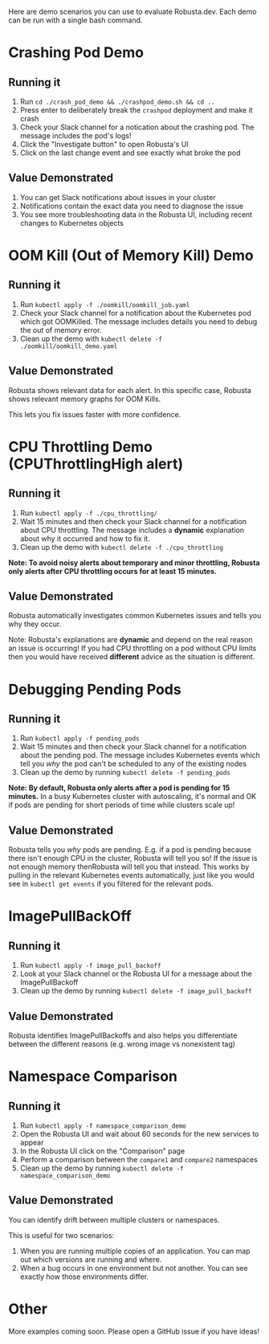 Here are demo scenarios you can use to evaluate Robusta.dev. Each demo can be run with a single bash command.

# Crashing Pod Demo

## Running it

1. Run `cd ./crash_pod_demo && ./crashpod_demo.sh && cd ..`
2. Press enter to deliberately break the `crashpod` deployment and make it crash
3. Check your Slack channel for a notication about the crashing pod. The message includes the pod's logs!
4. Click the "Investigate button" to open Robusta's UI
5. Click on the last change event and see exactly what broke the pod

## Value Demonstrated

1. You can get Slack notifications about issues in your cluster 
2. Notifications contain the exact data you need to diagnose the issue
3. You see more troubleshooting data in the Robusta UI, including recent changes to Kubernetes objects

# OOM Kill (Out of Memory Kill) Demo

## Running it

1. Run `kubectl apply -f ./oomkill/oomkill_job.yaml`
2. Check your Slack channel for a notification about the Kubernetes pod which got OOMKilled. The message includes details you need to debug the out of memory error.
3. Clean up the demo with `kubectl delete -f ./oomkill/oomkill_demo.yaml`

## Value Demonstrated

Robusta shows relevant data for each alert. In this specific case, Robusta shows relevant memory graphs for OOM Kills.

This lets you fix issues faster with more confidence.

# CPU Throttling Demo (CPUThrottlingHigh alert)

## Running it

1. Run `kubectl apply -f ./cpu_throttling/`
2. Wait 15 minutes and then check your Slack channel for a notification about CPU throttling. The message includes a **dynamic** explanation about why it occurred and how to fix it.
3. Clean up the demo with `kubectl delete -f ./cpu_throttling`

**Note: To avoid noisy alerts about temporary and minor throttling, Robusta only alerts after CPU throttling occurs for at least 15 minutes.**

## Value Demonstrated

Robusta automatically investigates common Kubernetes issues and tells you why they occur.

Note: Robusta's explanations are **dynamic** and depend on the real reason an issue is occurring! If you had CPU throttling on a pod without CPU limits then you would have received **different** advice as the situation is different.

# Debugging Pending Pods

## Running it

1. Run `kubectl apply -f pending_pods` 
2. Wait 15 minutes and then check your Slack channel for a notification about the pending pod. The message includes Kubernetes events which tell you *why* the pod can't be scheduled to any of the existing nodes
3. Clean up the demo by running `kubectl delete -f pending_pods`

**Note: By default, Robusta only alerts after a pod is pending for 15 minutes.** In a busy Kubernetes cluster with autoscaling, it's normal and OK if pods are pending for short periods of time while clusters scale up!

## Value Demonstrated

Robusta tells you *why* pods are pending. E.g. if a pod is pending because there isn't enough CPU in the cluster, Robusta will tell you so! If the issue is not enough memory thenRobusta will tell you that instead. This works by pulling in the relevant Kubernetes events automatically, just like you would see in `kubectl get events` if you filtered for the relevant pods.

# ImagePullBackOff

## Running it

1. Run `kubectl apply -f image_pull_backoff`
2. Look at your Slack channel or the Robusta UI for a message about the ImagePullBackoff
3. Clean up the demo by running `kubectl delete -f image_pull_backoff`

## Value Demonstrated

Robusta identifies ImagePullBackoffs and also helps you differentiate between the different reasons (e.g. wrong image vs nonexistent tag)

# Namespace Comparison

## Running it

1. Run `kubectl apply -f namespace_comparison_demo` 
2. Open the Robusta UI and wait about 60 seconds for the new services to appear
2. In the Robusta UI click on the "Comparison" page
3. Perform a comparison between the `compare1` and `compare2` namespaces
4. Clean up the demo by running `kubectl delete -f namespace_comparison_demo`

## Value Demonstrated

You can identify drift between multiple clusters or namespaces.

This is useful for two scenarios:

1. When you are running multiple copies of an application. You can map out which versions are running and where.
2. When a bug occurs in one environment but not another. You can see exactly how those environments differ.

# Other
More examples coming soon. Please open a GitHub issue if you have ideas!

